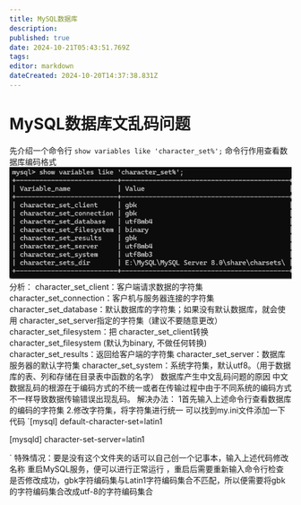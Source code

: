 ```yaml
---
title: MySQL数据库
description: 
published: true
date: 2024-10-21T05:43:51.769Z
tags: 
editor: markdown
dateCreated: 2024-10-20T14:37:38.831Z
---
```


# MySQL数据库文乱码问题
先介绍一个命令行
`show variables like 'character_set%';`
命令行作用查看数据库编码格式
![数据库字符集.png](/数据库字符集.png)
分析：
character_set_client：客户端请求数据的字符集
character_set_connection：客户机与服务器连接的字符集
character_set_database：默认数据库的字符集；如果没有默认数据库，就会使用 character_set_server指定的字符集（建议不要随意更改）
character_set_filesystem：把 character_set_client转换character_set_filesystem (默认为binary, 不做任何转换)
character_set_results：返回给客户端的字符集
character_set_server：数据库服务器的默认字符集
character_set_system：系统字符集，默认utf8。（用于数据库的表、列和存储在目录表中函数的名字）
数据库产生中文乱码问题的原因
中文数据乱码的根源在于编码方式的不统一或者在传输过程中由于不同系统的编码方式不一样导致数据传输错误出现乱码。
解决办法：
1首先输入上述命令行查看数据库的编码的字符集
2.修改字符集，将字符集进行统一
可以找到my.ini文件添加一下代码
`[mysql]
default-character-set=latin1

[mysqld]
character-set-server=latin1

`
特殊情况：要是没有这个文件夹的话可以自己创一个记事本，输入上述代码修改名称
重启MySQL服务，便可以进行正常运行
，重启后需要重新输入命令行检查是否修改成功，gbk字符编码集与Latin1字符编码集合不匹配，所以便需要将gbk的字符编码集合改成utf-8的字符编码集合